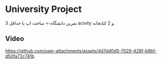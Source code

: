 # University Project
تمرین دانشگاه-> ساخت اپ با حداقل 3 acivity و 2 کتابخانه.
## Video
https://github.com/user-attachments/assets/4d7dd0d5-7529-428f-b9bf-d50fa72c741b

